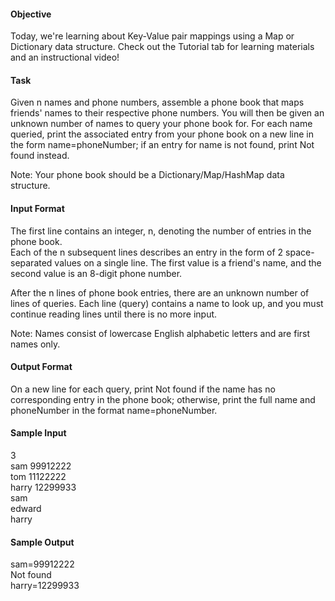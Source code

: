 <h4>Objective</h4>
Today, we're learning about Key-Value pair mappings using a Map or Dictionary data structure. Check out the Tutorial tab for learning materials and an instructional video!

<h4>Task</h4>
Given n names and phone numbers, assemble a phone book that maps friends' names to their respective phone numbers. You will then be given an unknown number of names to query your phone book for. For each name queried, print the associated entry from your phone book on a new line in the form name=phoneNumber; if an entry for name is not found, print Not found instead.<br>

Note: Your phone book should be a Dictionary/Map/HashMap data structure.

<h4>Input Format</h4>

The first line contains an integer, n, denoting the number of entries in the phone book.<br>
Each of the n subsequent lines describes an entry in the form of 2 space-separated values on a single line. The first value is a friend's name, and the second value is an 8-digit phone number.

After the n lines of phone book entries, there are an unknown number of lines of queries. Each line (query) contains a name to look up, and you must continue reading lines until there is no more input.<br>

Note: Names consist of lowercase English alphabetic letters and are first names only.


<h4>Output Format</h4>

On a new line for each query, print Not found if the name has no corresponding entry in the phone book; otherwise, print the full name and phoneNumber in the format name=phoneNumber.

<h4>Sample Input</h4>

3<br>
sam 99912222<br>
tom 11122222<br>
harry 12299933<br>
sam<br>
edward<br>
harry<br>

<h4>Sample Output</h4>

sam=99912222<br>
Not found<br>
harry=12299933<br>